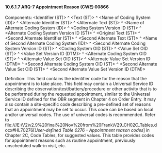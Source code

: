 #### 10.6.1.7 ARQ-7 Appointment Reason (CWE) 00866

Components: &lt;Identifier (ST)> ^ &lt;Text (ST)> ^ &lt;Name of Coding System (ID)> ^ &lt;Alternate Identifier (ST)> ^ &lt;Alternate Text (ST)> ^ &lt;Name of Alternate Coding System (ID)> ^ &lt;Coding System Version ID (ST)> ^ &lt;Alternate Coding System Version ID (ST)> ^ &lt;Original Text (ST)> ^ &lt;Second Alternate Identifier (ST)> ^ &lt;Second Alternate Text (ST)> ^ &lt;Name of Second Alternate Coding System (ID)> ^ &lt;Second Alternate Coding System Version ID (ST)> ^ &lt;Coding System OID (ST)> ^ &lt;Value Set OID (ST)> ^ &lt;Value Set Version ID (DTM)> ^ &lt;Alternate Coding System OID (ST)> ^ &lt;Alternate Value Set OID (ST)> ^ &lt;Alternate Value Set Version ID (DTM)> ^ &lt;Second Alternate Coding System OID (ST)> ^ &lt;Second Alternate Value Set OID (ST)> ^ &lt;Second Alternate Value Set Version ID (DTM)>

Definition: This field contains the identifier code for the reason that the appointment is to take place. This field may contain a Universal Service ID describing the observation/test/battery/procedure or other activity that is to be performed during the requested appointment, similar to the Universal Service ID defined for the OBR segment in Chapter 4 on Order Entry. It may also contain a site-specific code describing a pre-defined set of reasons that an appointment may be set to occur. This code can be based on local and/or universal codes. The use of universal codes is recommended. Refer to file:///E:\V2\v2.9%20final%20Nov%20from%20Frank\V29_CH02C_Tables.docx#HL70276[_User-defined Table 0276 - Appointment reason codes_] in Chapter 2C, Code Tables, for suggested values. This table provides codes for appointment reasons such as routine appointment, previously unscheduled walk-in visit, etc.
